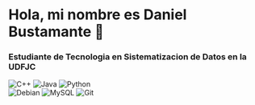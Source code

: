 # Hola, mi nombre es Daniel Bustamante 👋
### Estudiante de Tecnologia en Sistematizacion de Datos en la UDFJC



<!--## Habilidades-->
![C++](https://img.shields.io/badge/c++-%2300599C.svg?style=for-the-badge&logo=c%2B%2B&logoColor=white) 
![Java](https://img.shields.io/badge/java-%23ED8B00.svg?style=for-the-badge&logo=openjdk&logoColor=white) 
![Python](https://img.shields.io/badge/python-3670A0?style=for-the-badge&logo=python&logoColor=ffdd54) 
</br>
![Debian](https://img.shields.io/badge/Debian-D70A53?style=for-the-badge&logo=debian&logoColor=white) 
![MySQL](https://img.shields.io/badge/mysql-4479A1.svg?style=for-the-badge&logo=mysql&logoColor=white) 
![Git](https://img.shields.io/badge/git-%23F05033.svg?style=for-the-badge&logo=git&logoColor=white) 
<!--![Ubuntu](https://img.shields.io/badge/Ubuntu-E95420?style=for-the-badge&logo=ubuntu&logoColor=white)-->	

</br>
<!--[GitHub](https://img.shields.io/badge/github-%23121011.svg?style=for-the-badge&logo=github&logoColor=white)-->


<!--[![Top Langs](https://github-readme-stats.vercel.app/api/top-langs/?username=dfbustamantep)](https://github.com/anuraghazra/github-readme-stats)-->
